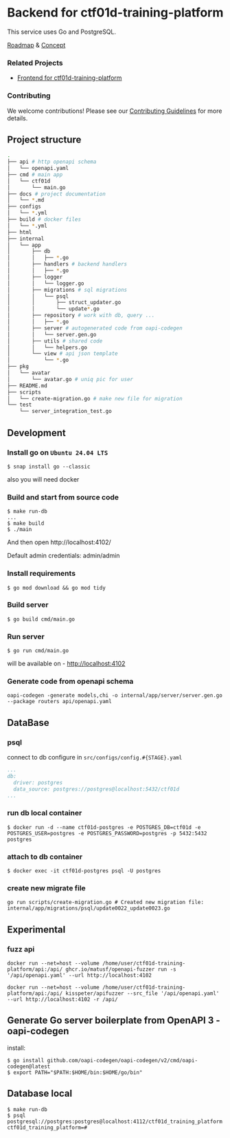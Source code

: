 # Backend for ctf01d-training-platform

This service uses Go and PostgreSQL.

[Roadmap](docs/ROADMAP.md) & [Concept](docs/CONCEPT.md)

### Related Projects
- [Frontend for ctf01d-training-platform](https://github.com/AlexBazh/ctf01d-front/)

### Contributing
We welcome contributions! Please see our [Contributing Guidelines](docs/CONTRIBUTING.md) for more details.

## Project structure

```sh
.
├── api # http openapi schema
│   └── openapi.yaml
├── cmd # main app
│   └── ctf01d
│       └── main.go
├── docs # project documentation
│   └── *.md
├── configs
│   └── *.yml
├── build # docker files
│   └── *.yml
├── html
├── internal
│   └── app
│       ├── db
│       │   ├── *.go
│       ├── handlers # backend handlers
│       │   ├── *.go
│       ├── logger
│       │   └── logger.go
│       ├── migrations # sql migrations
│       │   └── psql
│       │       ├── struct_updater.go
│       │       └── update*.go
│       ├── repository # work with db, query ...
│       │   ├── *.go
│       ├── server # autogenerated code from oapi-codegen
│       │   └── server.gen.go
│       ├── utils # shared code
│       │   └── helpers.go
│       └── view # api json template
│           └── *.go
├── pkg
│   └── avatar
│       └── avatar.go # uniq pic for user
├── README.md
├── scripts
│   └── create-migration.go # make new file for migration
└── test
    └── server_integration_test.go
```

## Development

### Install go on `Ubuntu 24.04 LTS`

```shell
$ snap install go --classic
```

also you will need docker

### Build and start from source code

```shell
$ make run-db
...
$ make build
$ ./main
```

And then open
http://localhost:4102/

Default admin credentials: admin/admin


### Install requirements

```shell
$ go mod download && go mod tidy
```

### Build server

```shell
$ go build cmd/main.go
```

### Run server

```shell
$ go run cmd/main.go
```

will be available on - [http://localhost:4102](http://localhost:4102)


### Generate code from openapi schema

```shell
oapi-codegen -generate models,chi -o internal/app/server/server.gen.go --package routers api/openapi.yaml
```

## DataBase

### psql

connect to db configure in `src/configs/config.#{STAGE}.yaml`

```yaml
...
db:
  driver: postgres
  data_source: postgres://postgres@localhost:5432/ctf01d
...
```

### run db local container

```shell
$ docker run -d --name ctf01d-postgres -e POSTGRES_DB=ctf01d -e POSTGRES_USER=postgres -e POSTGRES_PASSWORD=postgres -p 5432:5432 postgres
```

### attach to db container

```shell
$ docker exec -it ctf01d-postgres psql -U postgres
```

### create new migrate file

```shell
go run scripts/create-migration.go # Created new migration file: internal/app/migrations/psql/update0022_update0023.go
```

## Experimental

### fuzz api

```shell
docker run --net=host --volume /home/user/ctf01d-training-platform/api:/api/ ghcr.io/matusf/openapi-fuzzer run -s '/api/openapi.yaml' --url http://localhost:4102

docker run --net=host --volume /home/user/ctf01d-training-platform/api:/api/ kisspeter/apifuzzer --src_file '/api/openapi.yaml' --url http://localhost:4102 -r /api/
```


## Generate Go server boilerplate from OpenAPI 3 - oapi-codegen

install:

```shell
$ go install github.com/oapi-codegen/oapi-codegen/v2/cmd/oapi-codegen@latest
$ export PATH="$PATH:$HOME/bin:$HOME/go/bin"
```


## Database local

```shell
$ make run-db
$ psql postgresql://postgres:postgres@localhost:4112/ctf01d_training_platform
ctf01d_training_platform=#
```
